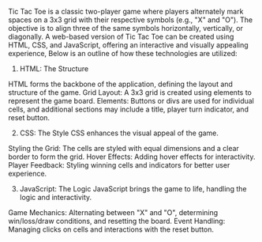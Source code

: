 Tic Tac Toe is a classic two-player game where players alternately mark spaces on a 3x3 grid with their respective symbols (e.g., "X" and "O"). The objective is to align three of the same symbols horizontally, vertically, or diagonally.
A web-based version of Tic Tac Toe can be created using HTML, CSS, and JavaScript, offering an interactive and visually appealing experience, Below is an outline of how these technologies are utilized:
1. HTML: The Structure

HTML forms the backbone of the application, defining the layout and structure of the game.
Grid Layout: A 3x3 grid is created using  elements to represent the game board.
Elements: Buttons or divs are used for individual cells, and additional sections may include a title, player turn indicator, and reset button.

2. CSS: The Style
CSS enhances the visual appeal of the game.

Styling the Grid: The cells are styled with equal dimensions and a clear border to form the grid.
Hover Effects: Adding hover effects for interactivity.
Player Feedback: Styling winning cells and indicators for better user experience.

3. JavaScript: The Logic
JavaScript brings the game to life, handling the logic and interactivity.

Game Mechanics: Alternating between "X" and "O", determining win/loss/draw conditions, and resetting the board.
Event Handling: Managing clicks on cells and interactions with the reset button.
